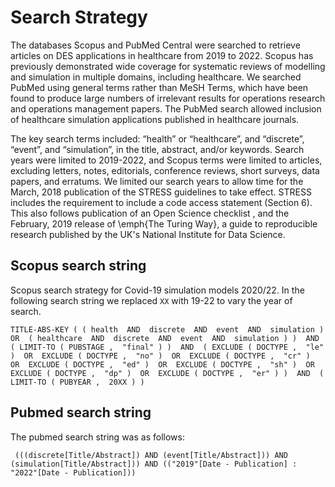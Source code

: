 # Search Strategy

The databases Scopus and PubMed Central were searched to retrieve articles on DES applications in healthcare from 2019 to 2022. Scopus has previously demonstrated wide coverage for systematic reviews of modelling and simulation in multiple domains, including healthcare. We searched PubMed using general terms rather than MeSH Terms, which have been found to produce large numbers of irrelevant results for operations research and operations management papers. The PubMed search allowed inclusion of healthcare simulation applications published in healthcare journals. 

The key search terms included: “health” or “healthcare”, and “discrete”, “event”, and “simulation”, in the title, abstract, and/or keywords. Search years were limited to 2019-2022, and Scopus terms were limited to articles, excluding letters, notes, editorials, conference reviews, short surveys, data papers, and erratums. 
We limited our search years to allow time for the March, 2018 publication of the STRESS guidelines to take effect. STRESS includes the requirement to include a code access statement (Section 6).  This also follows publication of an Open Science checklist , and the February, 2019 release of \emph{The Turing Way}, a guide to reproducible research published by the UK's National Institute for Data Science. 

## Scopus search string

Scopus search strategy for Covid-19 simulation models 2020/22.  In the following search string we replaced `XX` with 19-22 to vary the year of search. 

```
TITLE-ABS-KEY ( ( health  AND  discrete  AND  event  AND  simulation )  OR  ( healthcare  AND  discrete  AND  event  AND  simulation ) )  AND  ( LIMIT-TO ( PUBSTAGE ,  "final" ) )  AND  ( EXCLUDE ( DOCTYPE ,  "le" )  OR  EXCLUDE ( DOCTYPE ,  "no" )  OR  EXCLUDE ( DOCTYPE ,  "cr" )  OR  EXCLUDE ( DOCTYPE ,  "ed" )  OR  EXCLUDE ( DOCTYPE ,  "sh" )  OR  EXCLUDE ( DOCTYPE ,  "dp" )  OR  EXCLUDE ( DOCTYPE ,  "er" ) )  AND  ( LIMIT-TO ( PUBYEAR ,  20XX ) )
```


## Pubmed search string

The pubmed search string was as follows:

```
 (((discrete[Title/Abstract]) AND (event[Title/Abstract])) AND (simulation[Title/Abstract])) AND (("2019"[Date - Publication] : "2022"[Date - Publication]))
```